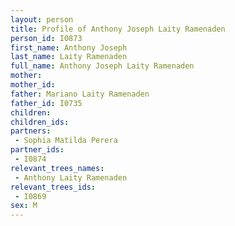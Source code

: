 ```yaml
---
layout: person
title: Profile of Anthony Joseph Laity Ramenaden
person_id: I0873
first_name: Anthony Joseph
last_name: Laity Ramenaden
full_name: Anthony Joseph Laity Ramenaden
mother: 
mother_id: 
father: Mariano Laity Ramenaden
father_id: I0735
children:
children_ids:
partners:
 - Sophia Matilda Perera
partner_ids:
 - I0874
relevant_trees_names:
 - Anthony Laity Ramenaden
relevant_trees_ids:
 - I0869
sex: M
---
```


